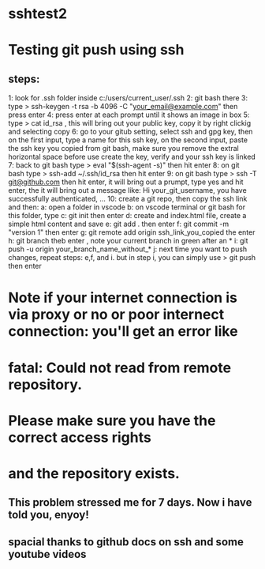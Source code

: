 # sshtest2
# Testing git push using ssh 
## steps: 
1: look for .ssh folder inside c:/users/current_user/.ssh
2: git bash there
3: type > ssh-keygen -t rsa -b 4096 -C "your_email@example.com"  then press enter
4: press enter at each prompt until it shows an image in box
5: type > cat id_rsa , this will bring out your public key, copy it by 
     right  clickig and selecting copy
6: go to your gitub setting, select ssh and gpg key, then on the first input,
     type a name for this ssh key, on the second input, paste the ssh key you copied from git bash, make sure you remove the extral horizontal space before use create the key, verify and your ssh key is linked
7: back to git bash type > eval "$(ssh-agent -s)" then hit enter
8: on git bash type > ssh-add ~/.ssh/id_rsa then hit enter
9: on git bash type > ssh -T git@github.com then hit enter, it will bring out a prumpt, type yes and hit enter, the it will bring out a message like: Hi your_git_username, you have successfully authenticated, ...
10: create a git repo, then copy the ssh link and then:
  a: open a folder in vscode
  b: on vscode terminal or git bash for this folder, type
  c: git init then enter
  d: create and index.html file, create a simple html content and save
  e: git add . then enter
  f: git commit -m "version 1" then enter
  g: git remote add origin ssh_link_you_copied the enter
  h: git branch theb enter , note your current branch in green after an *
  i: git push -u origin your_branch_name_without_*
  j: next time you want to push changes, repeat steps: e,f, and i. but in step i, 
        you can simply use > git push then enter

# Note if your internet connection is via proxy or no or poor internect connection: you'll get an error like
# fatal: Could not read from remote repository.

# Please make sure you have the correct access rights
# and the repository exists.

## This problem stressed me for 7 days. Now i have told you, enyoy!
## spacial thanks to github docs on ssh and some youtube videos

